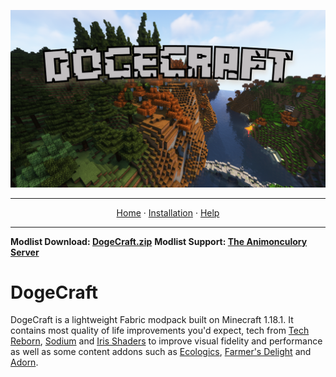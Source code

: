 ![Dogecraft-banner](https://raw.githubusercontent.com/The-Animonculory/DogeCraft/main/images/logo.png)

---

<p align="center">
  <a href="README.md">Home</a> ·
  <a href="INSTALL.md">Installation</a> ·
  <a href="HELP.md">Help</a>
</p>

---

**Modlist Download: [DogeCraft.zip](https://github.com/The-Animonculory/DogeCraft/releases/download/1.0.0/DogeCraft-1.0.0.zip)**
**Modlist Support: [The Animonculory Server](https://discord.gg/DffHKcszfg)**

# DogeCraft
DogeCraft is a lightweight Fabric modpack built on Minecraft 1.18.1. It contains most quality of life improvements you'd expect, tech from [Tech Reborn](https://www.curseforge.com/minecraft/mc-mods/techreborn), [Sodium](https://www.curseforge.com/minecraft/mc-mods/sodium) and [Iris Shaders](https://www.curseforge.com/minecraft/mc-mods/irisshaders) to improve visual fidelity and performance as well as some content addons such as [Ecologics](https://www.curseforge.com/minecraft/mc-mods/ecologics), [Farmer's Delight](https://www.curseforge.com/minecraft/mc-mods/farmers-delight-fabric) and [Adorn](https://www.curseforge.com/minecraft/mc-mods/adorn).
